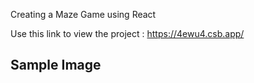 Creating a Maze Game using React

Use this link to view the project : https://4ewu4.csb.app/

Sample Image
------------
